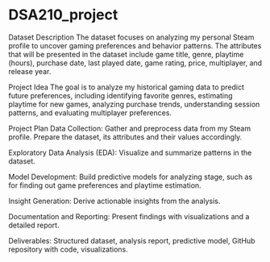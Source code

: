 # DSA210_project

Dataset Description
The dataset focuses on analyzing my personal Steam profile to uncover gaming preferences and behavior patterns. The attributes that will be presented in the dataset include game title, genre, playtime (hours), purchase date, last played date, game rating, price, multiplayer, and release year.

Project Idea
The goal is to analyze my historical gaming data to predict future preferences, including identifying favorite genres, estimating playtime for new games, analyzing purchase trends, understanding session patterns, and evaluating multiplayer preferences.

Project Plan
Data Collection: Gather and preprocess data from my Steam profile. Prepare the dataset, its attributes and their values accordingly.

Exploratory Data Analysis (EDA): Visualize and summarize patterns in the dataset.

Model Development: Build predictive models for analyzing stage, such as for finding out game preferences and playtime estimation.

Insight Generation: Derive actionable insights from the analysis.

Documentation and Reporting: Present findings with visualizations and a detailed report.

Deliverables: Structured dataset, analysis report, predictive model, GitHub repository with code, visualizations.
